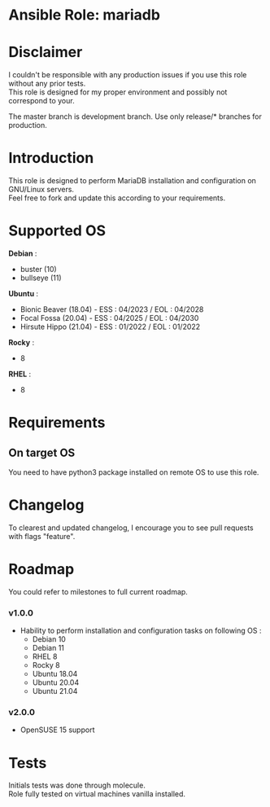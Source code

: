 # Ansible Role: mariadb

# Disclaimer

I couldn't be responsible with any production issues if you use this role without any prior tests.  
This role is designed for my proper environment and possibly not correspond to your.

The master branch is development branch. Use only release/* branches for production.

# Introduction

This role is designed to perform MariaDB installation and configuration on GNU/Linux servers.  
Feel free to fork and update this according to your requirements.

# Supported OS

**Debian** :
- buster (10)
- bullseye (11)

**Ubuntu** :
- Bionic Beaver (18.04) - ESS : 04/2023 / EOL : 04/2028
- Focal Fossa (20.04) - ESS : 04/2025 / EOL : 04/2030
- Hirsute Hippo (21.04) - ESS : 01/2022 / EOL : 01/2022

**Rocky** :
- 8

**RHEL** :
- 8

# Requirements

## On target OS

You need to have python3 package installed on remote OS to use this role.

# Changelog

To clearest and updated changelog, I encourage you to see pull requests with flags "feature".

# Roadmap

You could refer to milestones to full current roadmap.

### v1.0.0

- Hability to perform installation and configuration tasks on following OS :
  - Debian 10
  - Debian 11
  - RHEL 8
  - Rocky 8
  - Ubuntu 18.04
  - Ubuntu 20.04
  - Ubuntu 21.04

### v2.0.0

- OpenSUSE 15 support

# Tests

Initials tests was done through molecule.  
Role fully tested on virtual machines vanilla installed.
